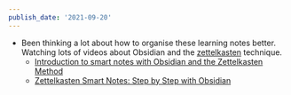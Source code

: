 ```yaml
---
publish_date: '2021-09-20'
---
```


- Been thinking a lot about how to organise these learning notes better. Watching lots of videos about Obsidian and the [zettelkasten](../index-notes/zettelkasten.md) technique.
	- [Introduction to smart notes with Obsidian and the Zettelkasten Method](https://www.youtube.com/watch?v=Etr_Wyfpyvk)
	- [Zettelkasten Smart Notes: Step by Step with Obsidian](https://www.youtube.com/watch?v=ziE6UExsOrs)
